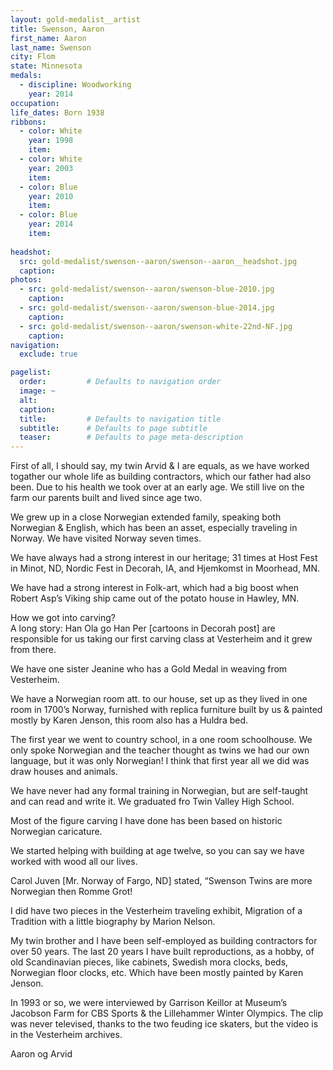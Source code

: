 ```yaml
---
layout: gold-medalist__artist
title: Swenson, Aaron
first_name: Aaron
last_name: Swenson
city: Flom
state: Minnesota
medals: 
  - discipline: Woodworking
    year: 2014
occupation: 
life_dates: Born 1938
ribbons:
  - color: White
    year: 1998
    item: 
  - color: White
    year: 2003
    item: 
  - color: Blue
    year: 2010
    item: 
  - color: Blue
    year: 2014
    item: 
  
headshot:
  src: gold-medalist/swenson--aaron/swenson--aaron__headshot.jpg
  caption:
photos:
  - src: gold-medalist/swenson--aaron/swenson-blue-2010.jpg
    caption: 
  - src: gold-medalist/swenson--aaron/swenson-blue-2014.jpg
    caption:
  - src: gold-medalist/swenson--aaron/swenson-white-22nd-NF.jpg
    caption:
navigation:
  exclude: true

pagelist:
  order:         # Defaults to navigation order  
  image: ~
  alt:
  caption:
  title:         # Defaults to navigation title
  subtitle:      # Defaults to page subtitle
  teaser:        # Defaults to page meta-description  
---
```

First of all, I should say, my twin Arvid & I are equals, as we have worked togather our whole life as building contractors, which our father had also been. Due to his health we took over at an early age. We still live on the farm our parents built and lived since 
age two.

We grew up in a close Norwegian extended family, speaking both Norwegian & English, which has been an asset, especially traveling in Norway. We have visited Norway seven times.

We have always had a strong interest in our heritage; 31 times at Host Fest in Minot, ND, Nordic Fest in Decorah, IA, and Hjemkomst in Moorhead, MN. 

We have had a strong interest in Folk-art, which had a big boost when Robert Asp’s Viking ship came out of the potato house in Hawley, MN.

How we got into carving?  
A long story: Han Ola  go  Han Per  [cartoons in Decorah post] are responsible for us taking our first carving class at Vesterheim and it grew from there.

We have one sister Jeanine who has a Gold Medal in weaving from Vesterheim.

We have a Norwegian room att. to our house, set up as they lived in one room in 1700’s Norway, furnished with replica furniture built by us & painted mostly by Karen Jenson, this room also has a Huldra bed.

The first year we went to country school, in a one room schoolhouse. We only spoke Norwegian and the teacher thought as twins we had our own language, but it was only Norwegian! I think that first year all we did was draw houses and animals.

We have never had any formal training in Norwegian, but are self-taught and can read and write it. We graduated fro Twin Valley High School. 

Most of the figure carving I have done has been based on historic Norwegian caricature.

We started helping with building at age twelve, so you can say we have worked with wood all our lives.

Carol Juven [Mr. Norway of Fargo, ND] stated, “Swenson Twins are more Norwegian then Romme  Grot!

I did have two pieces in the Vesterheim  traveling  exhibit, Migration of a Tradition with a little biography by Marion Nelson.

My twin  brother and I have been self-employed  as building contractors for over 50 years. The last 20 years I have built reproductions, as a hobby, of old Scandinavian pieces, like  cabinets, Swedish mora clocks, beds, Norwegian floor clocks, etc. Which have been
mostly painted by Karen Jenson.

In 1993 or so, we were interviewed  by Garrison  Keillor  at  Museum’s Jacobson  Farm for CBS Sports  & the Lillehammer  Winter Olympics. The clip was never televised, thanks to the two feuding ice skaters, but the video is in the Vesterheim archives.  

Aaron og Arvid  